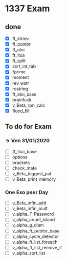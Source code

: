 # 1337 Exam
## done
- [x] ft_strrev	
- [x] ft_putnbr	
- [x] ft_atoi	
- [x] ft_itoa		
- [x] ft_split	
- [x] sort_int_tab	
- [x] fprime	
- [x] moment	
- [x] rev_wstr	
- [x] rostring	
- [x] ft_atoi_base          
- [x] brainfuck  
- [x] v_Beta_rpn_calc 
- [x] flood_fill

## To do for Exam
### -> Ven 31/01/2020
- [ ] ft_itoa_base
- [ ] options 
- [ ] brackets             
- [ ] check_mate
- [ ] v_Beta_biggest_pal 
- [ ] v_Beta_print_memory  

### One Exo peer Day
- [ ] v_Beta_infin_add
- [ ] v_Beta_infin_mult
- [ ] v_alpha_F-Password
- [ ] v_alpha_count_island
- [ ] v_alpha_g_diam
- [ ] v_alpha_ft_putnbr_base
- [ ] v_alpha_cycle_detector
- [ ] v_alpha_ft_list_foreach
- [ ] v_alpha_ft_list_remove_if
- [ ] v_alpha_sort_list
